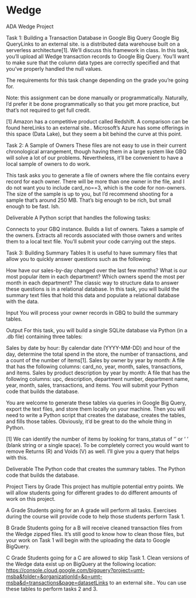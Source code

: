 # Wedge
ADA Wedge Project

Task 1: Building a Transaction Database in Google Big Query
Google Big QueryLinks to an external site. is a distributed data warehouse built on a serverless architecture[1]. We’ll discuss this framework in class. In this task, you’ll upload all Wedge transaction records to Google Big Query. You’ll want to make sure that the column data types are correctly specified and that you’ve properly handled the null values.

The requirements for this task change depending on the grade you’re going for.

Note: this assignment can be done manually or programmatically. Naturally, I’d prefer it be done programmatically so that you get more practice, but that’s not required to get full credit.

[1] Amazon has a competitive product called Redshift. A comparison can be found hereLinks to an external site.. Microsoft’s Azure has some offerings in this space (Data Lake), but they seem a bit behind the curve at this point.

Task 2: A Sample of Owners
These files are not easy to use in their current chronological arrangement, though having them in a large system like GBQ will solve a lot of our problems. Nevertheless, it’ll be convenient to have a local sample of owners to do work.

This task asks you to generate a file of owners where the file contains every record for each owner. There will be more than one owner in the file, and I do not want you to include card_no==3, which is the code for non-owners. The size of the sample is up to you, but I’d recommend shooting for a sample that’s around 250 MB. That’s big enough to be rich, but small enough to be fast. Ish.

Deliverable
A Python script that handles the following tasks:

Connects to your GBQ instance.
Builds a list of owners.
Takes a sample of the owners.
Extracts all records associated with those owners and writes them to a local text file.
You’ll submit your code carrying out the steps.

Task 3: Building Summary Tables
It is useful to have summary files that allow you to quickly answer questions such as the following:

How have our sales-by-day changed over the last few months?
What is our most popular item in each department?
Which owners spend the most per month in each department?
The classic way to structure data to answer these questions is in a relational database. In this task, you will build the summary text files that hold this data and populate a relational database with the data.

Input
You will process your owner records in GBQ to build the summary tables.

Output
For this task, you will build a single SQLite database via Python (in a .db file) containing three tables:

Sales by date by hour: By calendar date (YYYY-MM-DD) and hour of the day, determine the total spend in the store, the number of transactions, and a count of the number of items[1].
Sales by owner by year by month: A file that has the following columns: card_no, year, month, sales, transactions, and items.
Sales by product description by year by month: A file that has the following columns: upc, description, department number, department name, year, month, sales, transactions, and items.
You will submit your Python code that builds the database.

You are welcome to generate these tables via queries in Google Big Query, export the text files, and store them locally on your machine. Then you will need to write a Python script that creates the database, creates the tables, and fills those tables. Obviously, it’d be great to do the whole thing in Python.

[1] We can identify the number of items by looking for trans_status of ‘’ or ‘ ‘ (blank string or a single space). To be completely correct you would want to remove Returns (R) and Voids (V) as well. I’ll give you a query that helps with this.

Deliverable
The Python code that creates the summary tables. The Python code that builds the database.

Project Tiers by Grade
This project has multiple potential entry points. We will allow students going for different grades to do different amounts of work on this project.

A Grade
Students going for an A grade will perform all tasks. Exercises during the course will provide code to help those students perform Task 1.

B Grade
Students going for a B will receive cleaned transaction files from the Wedge zipped files. It’s still good to know how to clean those files, but your work on Task 1 will begin with the uploading the data to Google BigQuery.

C Grade
Students going for a C are allowed to skip Task 1. Clean versions of the Wedge data exist up on BigQuery at the following location: https://console.cloud.google.com/bigquery?project=umt-msba&folder=&organizationId=&p=umt-msba&d=transactions&page=datasetLinks to an external site.. You can use these tables to perform tasks 2 and 3.

